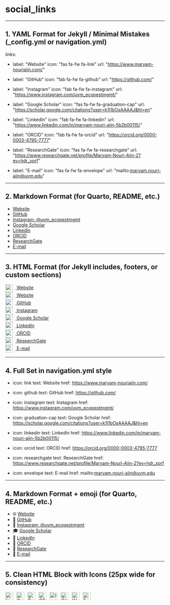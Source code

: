 # social_links

---

## 1. YAML Format for Jekyll / Minimal Mistakes (_config.yml or navigation.yml)

links:
  - label: "Website"
    icon: "fas fa-fw fa-link"
    url: "https://www.maryam-nouriaiin.com/"
    
  - label: "GitHub"
    icon: "fab fa-fw fa-github"
    url: "https://github.com/"
    
  - label: "Instagram"
    icon: "fab fa-fw fa-instagram"
    url: "https://www.instagram.com/uvm_ecopestmgmt/"
    
  - label: "Google Scholar"
    icon: "fas fa-fw fa-graduation-cap"
    url: "https://scholar.google.com/citations?user=k1I1bOsAAAAJ&hl=en"
    
  - label: "LinkedIn"
    icon: "fab fa-fw fa-linkedin"
    url: "https://www.linkedin.com/in/maryam-nouri-aiin-5b2b00115/"
    
  - label: "ORCID"
    icon: "fab fa-fw fa-orcid"
    url: "https://orcid.org/0000-0003-4795-7777"
    
  - label: "ResearchGate"
    icon: "fas fa-fw fa-researchgate"
    url: "https://www.researchgate.net/profile/Maryam-Nouri-Aiin-2?ev=hdr_xprf"
    
  - label: "E-mail"
    icon: "fas fa-fw fa-envelope"
    url: "mailto:maryam.nouri-aiin@uvm.edu"
    
---


## 2. Markdown Format (for Quarto, README, etc.)
- [Website](https://www.maryam-nouriaiin.com/)
- [GitHub](https://github.com/)
- [Instagram: @uvm_ecopestmgmt](https://www.instagram.com/uvm_ecopestmgmt/)
- [Google Scholar](https://scholar.google.com/citations?user=k1I1bOsAAAAJ&hl=en)
- [LinkedIn](https://www.linkedin.com/in/maryam-nouri-aiin-5b2b00115/)
- [ORCID](https://orcid.org/0000-0003-4795-7777)
- [ResearchGate](https://www.researchgate.net/profile/Maryam-Nouri-Aiin-2?ev=hdr_xprf)
- [E-mail](mailto:maryam.nouri-aiin@uvm.edu)

---


## 3. HTML Format (for Jekyll includes, footers, or custom sections)

<ul style="list-style: none; padding-left: 0;">

  <li>
    <a href="https://www.maryam-nouriaiin.com/" target="_blank">
      <img src="https://upload.wikimedia.org/wikipedia/commons/e/ec/Globe_icon.svg" width="24" style="vertical-align:middle; margin-right: 8px;"> Website
    </a>
  </li>

<li>
  <a href="https://www.maryam-nouriaiin.com/" target="_blank">
    <img src="https://img.icons8.com/ios-filled/50/internet--v1.png" width="24" style="vertical-align:middle; margin-right: 8px;"> Website
  </a>
</li>


  <li>
    <a href="https://github.com/" target="_blank">
      <img src="https://cdn-icons-png.flaticon.com/512/25/25231.png" width="24" style="vertical-align:middle; margin-right: 8px;"> GitHub
    </a>
  </li>

  <li>
    <a href="https://www.instagram.com/uvm_ecopestmgmt/" target="_blank">
      <img src="https://upload.wikimedia.org/wikipedia/commons/a/a5/Instagram_icon.png" width="24" style="vertical-align:middle; margin-right: 8px;"> Instagram
    </a>
  </li>

  <li>
    <a href="https://scholar.google.com/citations?user=k1I1bOsAAAAJ&hl=en" target="_blank">
      <img src="https://raw.githubusercontent.com/simple-icons/simple-icons/develop/icons/googlescholar.svg" width="24" style="vertical-align:middle; margin-right: 8px;"> Google Scholar
    </a>
  </li>

  <li>
    <a href="https://www.linkedin.com/in/maryam-nouri-aiin-5b2b00115/" target="_blank">
      <img src="https://upload.wikimedia.org/wikipedia/commons/c/ca/LinkedIn_logo_initials.png" width="24" style="vertical-align:middle; margin-right: 8px;"> LinkedIn
    </a>
  </li>

  <li>
    <a href="https://orcid.org/0000-0003-4795-7777" target="_blank">
      <img src="https://upload.wikimedia.org/wikipedia/commons/0/06/ORCID_iD.svg" width="24" style="vertical-align:middle; margin-right: 8px;"> ORCID
    </a>
  </li>

  <li>
    <a href="https://www.researchgate.net/profile/Maryam-Nouri-Aiin-2?ev=hdr_xprf" target="_blank">
      <img src="https://upload.wikimedia.org/wikipedia/commons/thumb/5/5e/ResearchGate_icon_SVG.svg/24px-ResearchGate_icon_SVG.svg.png" width="24" style="vertical-align:middle; margin-right: 8px;"> ResearchGate
    </a>
  </li>

  <li>
    <a href="mailto:maryam.nouri-aiin@uvm.edu">
      <img src="https://upload.wikimedia.org/wikipedia/commons/4/4e/Mail_%28iOS%29.svg" width="24" style="vertical-align:middle; margin-right: 8px;"> E-mail
    </a>
  </li>

</ul>


---

## 4. Full Set in navigation.yml style

- icon: link
  text: Website
  href: https://www.maryam-nouriaiin.com/

- icon: github
  text: GitHub
  href: https://github.com/

- icon: instagram
  text: Instagram
  href: https://www.instagram.com/uvm_ecopestmgmt/

- icon: graduation-cap
  text: Google Scholar
  href: https://scholar.google.com/citations?user=k1I1bOsAAAAJ&hl=en

- icon: linkedin
  text: LinkedIn
  href: https://www.linkedin.com/in/maryam-nouri-aiin-5b2b00115/

- icon: orcid
  text: ORCID
  href: https://orcid.org/0000-0003-4795-7777

- icon: researchgate
  text: ResearchGate
  href: https://www.researchgate.net/profile/Maryam-Nouri-Aiin-2?ev=hdr_xprf

- icon: envelope
  text: E-mail
  href: mailto:maryam.nouri-aiin@uvm.edu

---

## 4. Markdown Format + emoji (for Quarto, README, etc.)
- 🌐 [Website](https://www.maryam-nouriaiin.com/)
- 🐙 [GitHub](https://github.com/)
- 📸 [Instagram: @uvm_ecopestmgmt](https://www.instagram.com/uvm_ecopestmgmt/)
- 🎓 [Google Scholar](https://scholar.google.com/citations?user=k1I1bOsAAAAJ&hl=en)
- 💼 [LinkedIn](https://www.linkedin.com/in/maryam-nouri-aiin-5b2b00115/)
- 🧬 [ORCID](https://orcid.org/0000-0003-4795-7777)
- 🔬 [ResearchGate](https://www.researchgate.net/profile/Maryam-Nouri-Aiin-2?ev=hdr_xprf)
- 📧 [E-mail](mailto:maryam.nouri-aiin@uvm.edu)

---

## 5. Clean HTML Block with Icons (25px wide for consistency)

<!-- LinkedIn -->
<a href="https://www.linkedin.com/in/maryam-nouri-aiin-5b2b00115/" target="_blank">
  <img align="left" alt="LinkedIn" width="25px" style="margin-right:10px;" src="https://upload.wikimedia.org/wikipedia/commons/thumb/c/ca/LinkedIn_logo_initials.png/240px-LinkedIn_logo_initials.png" />
</a>

<!-- Google Scholar -->
<a href="https://scholar.google.com/citations?user=k1I1bOsAAAAJ&hl=en" target="_blank">
  <img align="left" alt="Google Scholar" width="25px" style="margin-right:10px;" src="https://raw.githubusercontent.com/simple-icons/simple-icons/develop/icons/googlescholar.svg" />
</a>

<!-- ResearchGate -->
<a href="https://www.researchgate.net/profile/Maryam-Nouri-Aiin-2?ev=hdr_xprf" target="_blank">
  <img align="left" alt="ResearchGate" width="25px" style="margin-right:10px;" src="https://upload.wikimedia.org/wikipedia/commons/thumb/5/5e/ResearchGate_icon_SVG.svg/32px-ResearchGate_icon_SVG.svg.png" />
</a>

<!-- ORCID -->
<a href="https://orcid.org/0000-0003-4795-7777" target="_blank">
  <img align="left" alt="ORCID" width="25px" style="margin-right:10px;" src="https://upload.wikimedia.org/wikipedia/commons/0/06/ORCID_iD.svg" />
</a>

<!-- Instagram -->
<a href="https://www.instagram.com/uvm_ecopestmgmt/" target="_blank">
  <img align="left" alt="Instagram" width="25px" style="margin-right:10px;" src="https://upload.wikimedia.org/wikipedia/commons/a/a5/Instagram_icon.png" />
</a>

<!-- GitHub -->
<a href="https://github.com/" target="_blank">
  <img align="left" alt="GitHub" width="25px" style="margin-right:10px;" src="https://cdn-icons-png.flaticon.com/512/25/25231.png" />
</a>

<!-- Website -->
<a href="https://www.maryam-nouriaiin.com/" target="_blank">
  <img align="left" alt="Website" width="25px" style="margin-right:10px;" src="https://img.icons8.com/ios-filled/50/000000/internet.png" />
</a>


<!-- Email -->
<a href="mailto:maryam.nouri-aiin@uvm.edu">
  <img align="left" alt="Email" width="25px" style="margin-right:10px;" src="https://upload.wikimedia.org/wikipedia/commons/4/4e/Mail_%28iOS%29.svg" />
</a>

